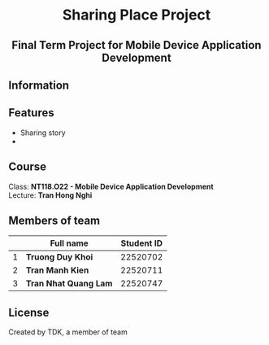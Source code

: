 <h1 align="center"> Sharing Place Project </h1>
<h2 align="center"> Final Term Project for Mobile Device Application Development </h2>

## Information  
  
## Features  
- Sharing story
- 
## Course
Class: **NT118.O22 - Mobile Device Application Development**  
Lecture: **Tran Hong Nghi**
## Members of team
| | Full name | Student ID |
| ----- | ----- | ----- |
| 1 | **Truong Duy Khoi** | 22520702 |
| 2 | **Tran Manh Kien**  | 22520711 |
| 3 | **Tran Nhat Quang Lam** | 22520747 |
## License
Created by TDK, a member of team
